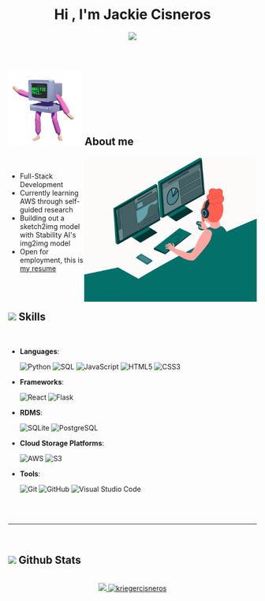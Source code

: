 <h1 align="center"><b>Hi , I'm Jackie Cisneros </b></h1>

<p align="center">
  <a href="https://github.com/DenverCoder1/readme-typing-svg"><img src="https://readme-typing-svg.herokuapp.com?font=Time+New+Roman&color=magenta&size=35&center=true&vCenter=true&width=600&height=100&lines=Thank+you+for+visiting...&hearts;++;Full-Stack+Developer,;with+a+love+for+Python,;curious+about+AI,;an+active+learner/researcher,;and+I+love+to+dance+salsa!"></a>
</p>


<br>

## <img src = "https://github.com/kriegercisneros/kriegercisneros/blob/main/analyze%20this.gif?raw=true" width = 150px> **About me**

<picture> <img align="right" src="https://github.com/kriegercisneros/kriegercisneros/blob/main/anna-havrylyukh-.gif?raw=true" width = 350px></picture>

<br>

- Full-Stack Development
- Currently learning AWS through self-guided research
- Building out a sketch2img model with Stability AI's img2img model
- Open for employment, this is [my resume](https://read.cv/0xabdulkhalid)

<br><br>

<!-- <img src="https://user-images.githubusercontent.com/73097560/115834477-dbab4500-a447-11eb-908a-139a6edaec5c.gif"><br><br> -->

## <img src="https://media2.giphy.com/media/QssGEmpkyEOhBCb7e1/giphy.gif?cid=ecf05e47a0n3gi1bfqntqmob8g9aid1oyj2wr3ds3mg700bl&rid=giphy.gif" width ="25"><b> Skills</b>
<br>

<p align="center">

- **Languages**:
  
    ![Python](https://img.shields.io/badge/Python%20-%2314354C.svg?style=for-the-badge&logo=python&logoColor=white)
    ![SQL](https://img.shields.io/badge/SQL-%2300f.svg?style=for-the-badge&logo=sql&logoColor=white)
    ![JavaScript](https://img.shields.io/badge/JavaScript-%23F7DF1E.svg?style=for-the-badge&logo=javascript&logoColor=white)
    ![HTML5](https://img.shields.io/badge/HTML5%20-%23E34F26.svg?style=for-the-badge&logo=html5&logoColor=white)
    ![CSS3](https://img.shields.io/badge/CSS%20-%231572B6.svg?style=for-the-badge&logo=css3&logoColor=white)


- **Frameworks**:
  
    ![React](https://img.shields.io/badge/React-%2320232a.svg?style=for-the-badge&logo=react&logoColor=%2361DAFB)
    ![Flask](https://img.shields.io/badge/Flask-%23000.svg?style=for-the-badge&logo=flask&logoColor=white)

  
 - **RDMS**:
  
    ![SQLite](https://img.shields.io/badge/SQLite-%23003B57.svg?style=for-the-badge&logo=sqlite&logoColor=white)
    ![PostgreSQL](https://img.shields.io/badge/PostgreSQL-%23336791.svg?style=for-the-badge&logo=postgresql&logoColor=white)
  


  
 - **Cloud Storage Platforms**:

    ![AWS](https://img.shields.io/badge/AWS-%23FF9900.svg?style=for-the-badge&logo=amazon-aws&logoColor=white)
    ![S3](https://img.shields.io/badge/S3-%23FF9900.svg?style=for-the-badge&logo=amazon-s3&logoColor=white)


  
 - **Tools**:

    ![Git](https://img.shields.io/badge/git-%23F05033.svg?style=for-the-badge&logo=git&logoColor=white)
    ![GitHub](https://img.shields.io/badge/github-%23121011.svg?style=for-the-badge&logo=github&logoColor=white)
    ![Visual Studio Code](https://img.shields.io/badge/Visual%20Studio%20Code-0078d7.svg?style=for-the-badge&logo=visual-studio-code&logoColor=white)

</p>

<br>
<br>

-----

<br>

## <img src="https://media.giphy.com/media/iY8CRBdQXODJSCERIr/giphy.gif" width="35"><b> Github Stats </b>
<br>

<div align="center">

<a href="https://github.com/kriegercisneros/">
  <img src="https://github-readme-stats.vercel.app/api?username=kriegercisneros&include_all_commits=true&count_private=true&show_icons=true&line_height=20&title_color=7A7ADB&icon_color=2234AE&text_color=D3D3D3&bg_color=0,000000,130F40" width="450"/>
  <img src="https://github-readme-stats.vercel.app/api/top-langs?username=kriegercisneros&show_icons=true&locale=en&layout=compact&line_height=20&title_color=7A7ADB&icon_color=2234AE&text_color=D3D3D3&bg_color=0,000000,130F40" width="375"  alt="kriegercisneros"/>

</a>
</div>

